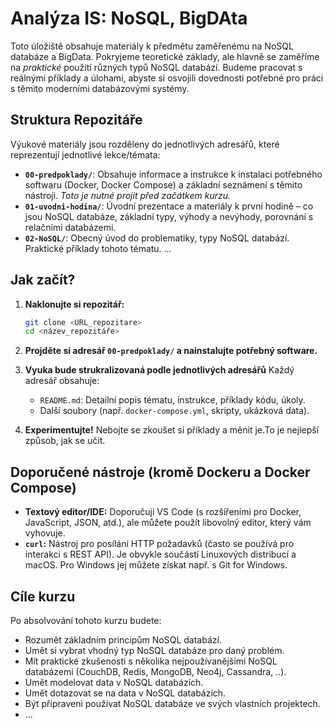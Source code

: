# Analýza IS: NoSQL, BigDAta

Toto úložiště obsahuje materiály k předmětu zaměřenému na NoSQL databáze a BigData.  Pokryjeme teoretické základy, ale hlavně se zaměříme na *praktické* použití různých typů NoSQL databází.  Budeme pracovat s reálnými příklady a úlohami, abyste si osvojili dovednosti potřebné pro práci s těmito moderními databázovými systémy.

## Struktura Repozitáře

Výukové materiály jsou rozděleny do jednotlivých adresářů, které reprezentují jednotlivé lekce/témata:

*   **`00-predpoklady/`**:  Obsahuje informace a instrukce k instalaci potřebného softwaru (Docker, Docker Compose) a základní seznámení s těmito nástroji.  *Toto je nutné projít před začátkem kurzu.*
*   **`01-uvodni-hodina/`**:  Úvodní prezentace a materiály k první hodině – co jsou NoSQL databáze, základní typy, výhody a nevýhody, porovnání s relačními databázemi.
*   **`02-NoSQL/`**:  Obecný úvod do problematiky, typy NoSQL databází. Praktické příklady tohoto tématu.
...

## Jak začít?

1.  **Naklonujte si repozitář:**

    ```bash
    git clone <URL_repozitare>
    cd <název_repozitáře>
    ```

2.  **Projděte si adresář `00-predpoklady/` a nainstalujte potřebný software.**
3.  **Vyuka bude strukralizovaná podle jednotlivých adresářů**  Každý adresář obsahuje:
    *   `README.md`:  Detailní popis tématu, instrukce, příklady kódu, úkoly.
    *   Další soubory (např. `docker-compose.yml`, skripty, ukázková data).

4.  **Experimentujte!**  Nebojte se zkoušet si příklady a měnit je.To je nejlepší způsob, jak se učit.

## Doporučené nástroje (kromě Dockeru a Docker Compose)

*   **Textový editor/IDE:**  Doporučuji VS Code (s rozšířeními pro Docker, JavaScript, JSON, atd.), ale můžete použít libovolný editor, který vám vyhovuje.
*   **`curl`:**  Nástroj pro posílání HTTP požadavků (často se používá pro interakci s REST API).  Je obvykle součástí Linuxových distribucí a macOS.  Pro Windows jej můžete získat např. s Git for Windows.

## Cíle kurzu

Po absolvování tohoto kurzu budete:

*   Rozumět základním principům NoSQL databází.
*   Umět si vybrat vhodný typ NoSQL databáze pro daný problém.
*   Mít praktické zkušenosti s několika nejpoužívanějšími NoSQL databázemi (CouchDB, Redis, MongoDB, Neo4j, Cassandra, ..).
*   Umět modelovat data v NoSQL databázích.
*   Umět dotazovat se na data v NoSQL databázích.
*   Být připraveni používat NoSQL databáze ve svých vlastních projektech.
*   ...